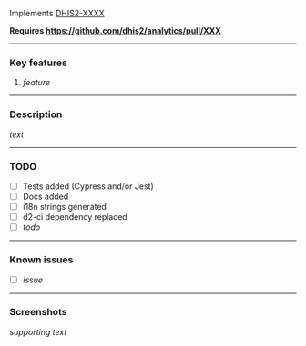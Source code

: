 Implements [DHIS2-XXXX](https://dhis2.atlassian.net/browse/DHIS2-XXXX)

**Requires https://github.com/dhis2/analytics/pull/XXX**

---

### Key features

1. _feature_

---

### Description

_text_

---

### TODO

- [ ] Tests added (Cypress and/or Jest)
- [ ] Docs added
- [ ] i18n strings generated
- [ ] d2-ci dependency replaced
- [ ] _todo_

---

### Known issues

- [ ] _issue_

---

### Screenshots

_supporting text_
